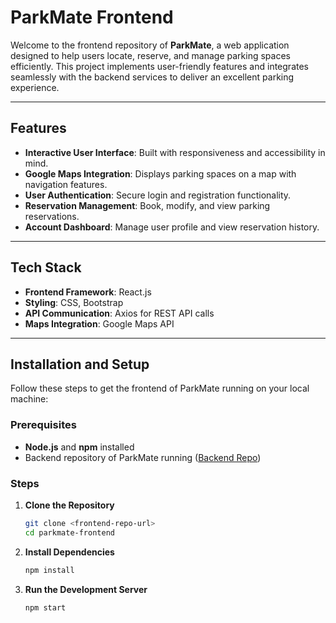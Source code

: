 # ParkMate Frontend

Welcome to the frontend repository of **ParkMate**, a web application designed to help users locate, reserve, and manage parking spaces efficiently. This project implements user-friendly features and integrates seamlessly with the backend services to deliver an excellent parking experience.

---

## Features

- **Interactive User Interface**: Built with responsiveness and accessibility in mind.
- **Google Maps Integration**: Displays parking spaces on a map with navigation features.
- **User Authentication**: Secure login and registration functionality.
- **Reservation Management**: Book, modify, and view parking reservations.
- **Account Dashboard**: Manage user profile and view reservation history.

---

## Tech Stack

- **Frontend Framework**: React.js
- **Styling**: CSS, Bootstrap
- **API Communication**: Axios for REST API calls
- **Maps Integration**: Google Maps API

---

## Installation and Setup

Follow these steps to get the frontend of ParkMate running on your local machine:

### Prerequisites

- **Node.js** and **npm** installed
- Backend repository of ParkMate running ([Backend Repo](#))

### Steps

1. **Clone the Repository**
   ```bash
   git clone <frontend-repo-url>
   cd parkmate-frontend

2. **Install Dependencies**
    ```bash
    npm install

3. **Run the Development Server**
    ```bash
    npm start
